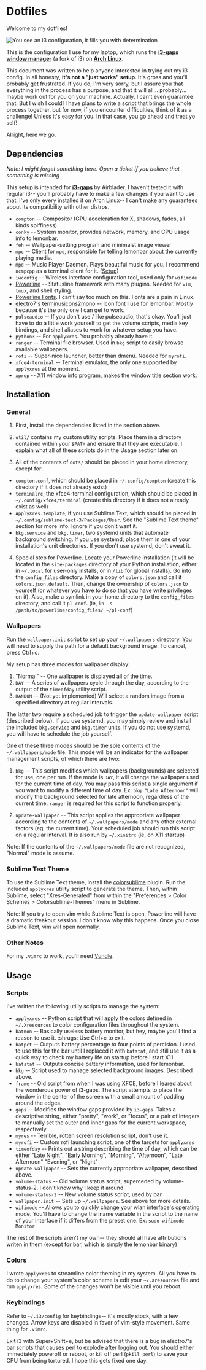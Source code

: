 # Dotfiles

Welcome to my dotfiles!

![You see an i3 configuration, it fills you with determination](http://i.imgur.com/xKbsGjp.png)

This is the configuration I use for my laptop, which runs the
**[i3-gaps window manager](https://github.com/Airblader/i3)** (a fork of i3) on
**[Arch Linux](https://www.archlinux.org/)**.

This document was written to help anyone interested in trying out my i3 config.
In all honesty, **it's not a "just works" setup**. It's gross and you'll probably
get frustrated. If you do, I'm very sorry, but I assure you that everything in
the process has a purpose, and that it will all... probably... maybe work out
for you on your machine. Actually, I can't even guarantee that. But I wish I
could! I have plans to write a script that brings the whole process together,
but for now, if you encounter difficulties, think of it as a challenge! Unless
it's easy for you. In that case, you go ahead and treat yo self!

Alright, here we go.

## Dependencies

*Note: I might forget something here. Open a ticket if you believe that
something is missing*

This setup is intended for **[i3-gaps](https://github.com/Airblader/i3)** by
Airblader. I haven't tested it with regular i3-- you'll probably have to make
a few changes if you want to use that. I've only every installed it on Arch
Linux-- I can't make any guarantees about its compatibility with other distros.

* `compton` -- Compositor (GPU acceleration for X, shadows, fades, all kinds
   spiffiness)
* `conky` -- System monitor, provides network, memory, and CPU usage info to
  lemonbar.
* `feh` -- Wallpaper-setting program and minimalst image viewer
* `mpc` -- Client for `mpd`, responsible for telling lemonbar about the currently
  playing media.
* `mpd` -- Music Player Daemon. Plays beautiful music for you. I recommend
  `ncmpcpp` as a terminal client for it.
  ([Setup](https://wiki.archlinux.org/index.php/Music_Player_Daemon#Setup))
* `iwconfig` -- Wireless interface configuration tool, used only for `wifimode`
* [Powerline](http://powerline.readthedocs.org/en/master/) -- Statusline framework
  with many plugins. Needed for `vim`, `tmux`, and shell styling.
* [Powerline Fonts](https://github.com/powerline/fonts). I can't say too much
  on this. Fonts are a pain in Linux.
* [electro7's terminusicons2mono](https://github.com/electro7/dotfiles/blob/master/.fonts/misc/terminusicons2mono.bdf)
  -- Icon font I use for lemonbar. Mostly because it's the only one I can get
  to work.
* `pulseaudio` -- If you don't use / like pulseaudio, that's okay. You'll just have
  to do a little work yourself to get the volume scripts, media key bindings,
  and shell aliases to work for whatever setup you have.
* `python3` -- For `applyxres`. You probably already have it.
* `ranger` -- Terminal file browser. Used in `bkg` script to easily browse
  available wallpapers.
* `rofi` -- Super-nice launcher, better than dmenu. Needed for `myrofi`.
* `xfce4-terminal` -- Terminal emulator, the only one supported by `applyxres`
  at the moment.
* `xprop` -- X11 window info program, makes the window title section work.

## Installation

### General

1. First, install the dependencies listed in the section above.

2. `util/` contains my custom utility scripts. Place them in a directory
  contained within your `$PATH` and ensure that they are executable. I explain
  what all of these scripts do in the Usage section later on.

3. All of the contents of `dots/` should be placed in your home directory,
  except for:
  * `compton.conf`, which should be placed in `~/.config/compton` (create this
    directory if it does not already exist)
  * `terminalrc`, the xfce4-terminal configuration, which should be placed in
    `~/.config/xfce4/terminal` (create this directory if it does not already
    exist as well)
  * `ApplyXres.template`, if you use Sublime Text, which should be placed in
    `~/.config/sublime-text-3/Packages/User`. See the "Sublime Text theme"
    section for more info. Ignore if you don't want it.
  * `bkg.service` and `bkg.timer`, two systemd units that automate background
    switching. If you use systemd, place them in one of your installation's
    unit directories. If you don't use systemd, don't sweat it.

4. Special step for Powerline. Locate your Powerline installation (it will be
  located in the `site-packages` directory of your Python installation, either
  in `~/.local` for user-only installs, or in `/lib` for global installs). Go
  into the `config_files` directory. Make a copy of `colors.json` and call it
  `colors.json.default`. Then, change the ownership of `colors.json` to
  yourself (or whatever you have to do so that you have write privileges on it).
  Also, make a symlink in your home directory to the `config_files` directory,
  and call it `pl-conf`. (ie, `ln -s /path/to/powerline/config_files/ ~/pl-conf`)

### Wallpapers

Run the `wallpaper.init` script to set up your `~/.wallpapers` directory. You
will need to supply the path for a default background image. To cancel, press
Ctrl+c.

My setup has three modes for wallpaper display:

1. "Normal" -- One wallpaper is displayed all of the time.
2. `DAY` -- A series of wallpapers cycle through the day, according to the
    output of the `timeofday` utility script.
3. `RANDOM` -- (Not yet implemented) Will select a random image from a specified
    directory at regular intervals.

The latter two require a scheduled job to trigger the `update-wallpaper` script
(described below). If you use systemd, you may simply review and install the
included `bkg.service` and `bkg.timer` units. If you do not use systemd, you
will have to schedule the job yourself.

One of these three modes should be the sole contents of the `~/.wallpapers/mode`
file. This mode will be an indicator for the wallpaper management scripts, of
which there are two:

1. `bkg` -- This script modifies which wallpapers (backgrounds) are selected for
    use, one per run. If the mode is `DAY`, it will change the wallpaper used
    for the current time of day. You may pass this script a single argument if
    you want to modify a different time of day. Ex: `bkg "Late Afternoon"` will
    modify the background selected for late afternoon, regardless of the current
    time. `ranger` is required for this script to function properly.

2. `update-wallpaper` -- This script applies the appropriate wallpaper according
    to the contents of `~/.wallpapers/mode` and any other external factors (eg,
    the current time). Your scheduled job should run this script on a regular
    interval. It is also run by `~/.xinitrc` (ie, on X11 startup)

Note: If the contents of the `~/.wallpapers/mode` file are not recognized, 
"Normal" mode is assume.

### Sublime Text Theme

To use the Sublime Text theme, install the
[colorsublime](http://colorsublime.com/) plugin. Run the included `applyxres`
utility script to generate the theme. Then, within Sublime, select
"Xres-Generated" from within the "Preferences > Color Schemes > Colorsublime-Themes"
menu in Sublime.

Note: If you try to open vim while Sublime Text is open, Powerline will have a
dramatic freakout session. I don't know why this happens. Once you close Sublime
Text, vim will open normally.

### Other Notes

For my `.vimrc` to work, you'll need [Vundle](https://github.com/VundleVim/Vundle.vim).

## Usage

### Scripts

I've written the following utiliy scripts to manage the system:

* `applyxres` -- Python script that will apply the colors defined in
  `~/.Xresources` to color configuration files throughout the system.
* `batmon` -- Basically useless battery monitor, but hey, maybe you'll find a
  reason to use it. :shrugs: Use Ctrl+c to exit.
* `batpct` -- Outputs battery percentage to four points of percision. I used to
  use this for the bar until I replaced it with `batstat`, and still use it as
  a quick way to check my battery life on startup before I start X11.
* `batstat` -- Outputs concise battery information, used for lemonbar.
* `bkg` -- Script used to manage selected background images. Described above.
* `frame` -- Old script from when I was using XFCE, before I leared about the
  wonderous power of i3-gaps. The script attempts to place the window in the
  center of the screen with a small amount of padding around the edges.
* `gaps` -- Modifies the window gaps provided by `i3-gaps`. Takes a descriptive
  string, either "pretty", "work", or "focus", or a pair of integers to manually
  set the outer and inner gaps for the current workspace, respectively.
* `myres` -- Terrible, rotten screen resolution script, don't use it.
* `myrofi` -- Custom rofi launching script, one of the targets for `applyxres`
* `timeofday` -- Prints out a string describing the time of day, which can be
  either "Late Night", "Early Morning", "Morning", "Afternoon", "Late Afternoon"
  "Evening", or "Night"
* `update-wallpaper` -- Sets the currently appropriate wallpaper, described above.
* `volume-status` -- Old volume status script, superceded by volume-status-2. I
  don't know why I keep it around.
* `volume-status-2` -- New volume status script, used by bar.
* `wallpaper.init` -- Sets up `~/.wallpapers`. See above for more details.
* `wifimode` -- Allows you to quickly change your wlan interface's operating
  mode. You'll have to change the iname variable in the script to the name of
  your interface if it differs from the preset one. Ex: `sudo wifimode Monitor`

The rest of the scripts aren't my own-- they should all have attributions writen
in them (except for bar, which is simply the lemonbar binary)

### Colors

I wrote `applyxres` to streamline color theming in my system. All you have to do
to change your system's color scheme is edit your `~/.Xresources` file and run
`applyxres`. Some of the changes won't be visible until you reboot.

### Keybindings

Refer to `~/.i3/config` for keybindings-- it's mostly stock, with a few changes.
Arrow keys are disabled in favor of vim-style movement. Same thing for `.vimrc`.

Exit i3 with Super+Shift+e, but be advised that there is a bug in electro7's
bar scripts that causes perl to explode after logging out. You should either
immediately poweroff or reboot, or kill off perl (`pkill perl`) to save your CPU
from being tortured. I hope this gets fixed one day.
